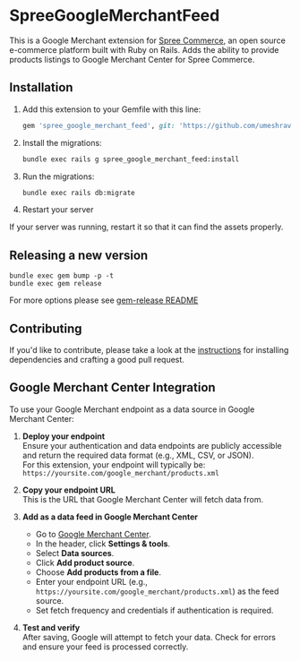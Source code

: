 # SpreeGoogleMerchantFeed

This is a Google Merchant extension for [Spree Commerce](https://spreecommerce.org), an open source e-commerce platform built with Ruby on Rails. Adds the ability to provide products listings to Google Merchant Center for Spree Commerce.


## Installation

1. Add this extension to your Gemfile with this line:

    ```ruby
    gem 'spree_google_merchant_feed', git: 'https://github.com/umeshravani/spree_google_merchant'
    ```

2. Install the migrations:

    ```sh
    bundle exec rails g spree_google_merchant_feed:install
    ```

3. Run the migrations:

    ```sh
    bundle exec rails db:migrate
    ```

4. Restart your server

  If your server was running, restart it so that it can find the assets properly.


## Releasing a new version

```shell
bundle exec gem bump -p -t
bundle exec gem release
```

For more options please see [gem-release README](https://github.com/svenfuchs/gem-release)

## Contributing

If you'd like to contribute, please take a look at the
[instructions](CONTRIBUTING.md) for installing dependencies and crafting a good
pull request.


## Google Merchant Center Integration

To use your Google Merchant endpoint as a data source in Google Merchant Center:

1. **Deploy your endpoint**  
  Ensure your authentication and data endpoints are publicly accessible and return the required data format (e.g., XML, CSV, or JSON).  
  For this extension, your endpoint will typically be:  
  `https://yoursite.com/google_merchant/products.xml`

2. **Copy your endpoint URL**  
  This is the URL that Google Merchant Center will fetch data from.

3. **Add as a data feed in Google Merchant Center**
   - Go to [Google Merchant Center](https://merchants.google.com/).
   - In the header, click **Settings & tools**.
   - Select **Data sources**.
   - Click **Add product source**.
   - Choose **Add products from a file**.
   - Enter your endpoint URL (e.g., `https://yoursite.com/google_merchant/products.xml`) as the feed source.
   - Set fetch frequency and credentials if authentication is required.

4. **Test and verify**  
  After saving, Google will attempt to fetch your data. Check for errors and ensure your feed is processed correctly.
